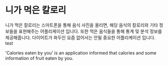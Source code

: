니가 먹은 칼로리
==================

 니가 먹은 칼로리는 스마트폰을 통해 음식 사진을 올리면, 해당 음식의 칼로리와 기타 정보들을 표현해주는 어플리케이션 입니다.
 또한 먹은 음식들을 통해 통계 및 분석 정보를 제공해줍니다. 다이어트가 화두인 요즘 없어서는 안될 중요한 어플리케이션 입니다.
 test

 'Calories eaten by you' is an application informed that calories and some information of fruit eaten by you.
